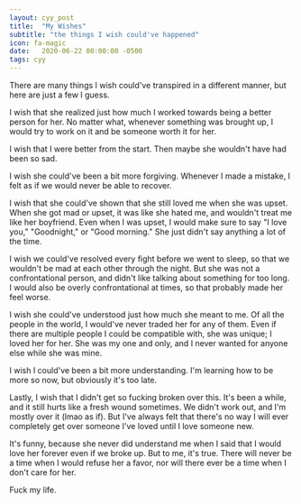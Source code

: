 ```yaml
---
layout: cyy_post
title:  "My Wishes"
subtitle: "the things I wish could've happened"
icon: fa-magic
date:   2020-06-22 00:00:00 -0500
tags: cyy
---
```


There are many things I wish could've transpired in a different manner, but here are just a few I guess.

I wish that she realized just how much I worked towards being a better person for her. No matter what, whenever something was brought up, I would try to work on it and be someone worth it for her.

I wish that I were better from the start. Then maybe she wouldn't have had been so sad.

I wish she could've been a bit more forgiving. Whenever I made a mistake, I felt as if we would never be able to recover.

I wish that she could've shown that she still loved me when she was upset. When she got mad or upset, it was like she hated me, and wouldn't treat me like her boyfriend. Even when I was upset, I would make sure to say "I love you," "Goodnight," or "Good morning." She just didn't say anything a lot of the time. 

I wish we could've resolved every fight before we went to sleep, so that we wouldn't be mad at each other through the night. But she was not a confrontational person, and didn't like talking about something for too long. I would also be overly confrontational at times, so that probably made her feel worse.

I wish she could've understood just how much she meant to me. Of all the people in the world, I would've never traded her for any of them. Even if there are multiple people I could be compatible with, she was unique; I loved her for her. She was my one and only, and I never wanted for anyone else while she was mine.

I wish I could've been a bit more understanding. I'm learning how to be more so now, but obviously it's too late.

Lastly, I wish that I didn't get so fucking broken over this. It's been a while, and it still hurts like a fresh wound sometimes. We didn't work out, and I'm mostly over it (lmao as if). But I've always felt that there's no way I will ever completely get over someone I've loved until I love someone new.

It's funny, because she never did understand me when I said that I would love her forever even if we broke up. But to me, it's true. There will never be a time when I would refuse her a favor, nor will there ever be a time when I don't care for her.

Fuck my life.
